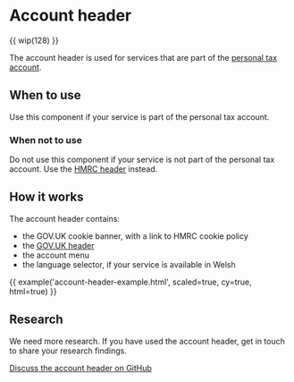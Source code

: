 # Account header

{{ wip(128) }}

The account header is used for services that are part of the [personal tax account](https://www.tax.service.gov.uk/personal-account).

## When to use

Use this component if your service is part of the personal tax account.

### When not to use

Do not use this component if your service is not part of the personal tax account. Use the [HMRC header](patterns/header/index.html) instead.

## How it works

The account header contains:

- the GOV.UK cookie banner, with a link to HMRC cookie policy</li>
- the [GOV.UK header](https://www.gov.uk/service-manual/design/add-the-govuk-header-and-footer)
- the account menu
- the language selector, if your service is available in Welsh

{{ example('account-header-example.html', scaled=true, cy=true, html=true) }}

## Research

We need more research. If you have used the account header, get in touch to share your research findings.

[Discuss the account header on GitHub](https://github.com/hmrc/design-patterns/issues/128)
